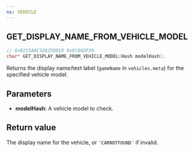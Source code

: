 ```yaml
---
ns: VEHICLE
---
```

## GET_DISPLAY_NAME_FROM_VEHICLE_MODEL

```c
// 0xB215AAC32D25D019 0xEC86DF39
char* GET_DISPLAY_NAME_FROM_VEHICLE_MODEL(Hash modelHash);
```

Returns the display name/text label (`gameName` in `vehicles.meta`) for the specified vehicle model.

## Parameters
* **modelHash**: A vehicle model to check.

## Return value
The display name for the vehicle, or `'CARNOTFOUND'` if invalid.